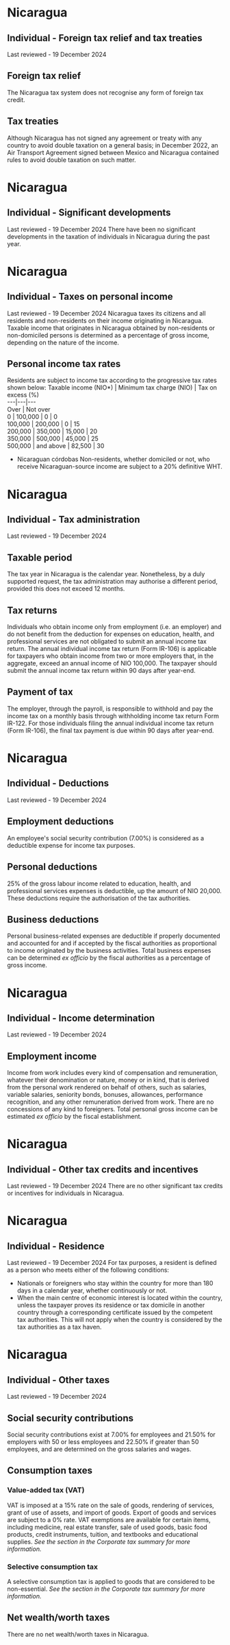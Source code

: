 # Nicaragua
## Individual - Foreign tax relief and tax treaties
Last reviewed - 19 December 2024
## Foreign tax relief
The Nicaragua tax system does not recognise any form of foreign tax credit.
## Tax treaties
Although Nicaragua has not signed any agreement or treaty with any country to avoid double taxation on a general basis; in December 2022, an Air Transport Agreement signed between Mexico and Nicaragua contained rules to avoid double taxation on such matter.


# Nicaragua
## Individual - Significant developments
Last reviewed - 19 December 2024
There have been no significant developments in the taxation of individuals in Nicaragua during the past year.


# Nicaragua
## Individual - Taxes on personal income
Last reviewed - 19 December 2024
Nicaragua taxes its citizens and all residents and non-residents on their income originating in Nicaragua. Taxable income that originates in Nicaragua obtained by non-residents or non-domiciled persons is determined as a percentage of gross income, depending on the nature of the income.
## Personal income tax rates
Residents are subject to income tax according to the progressive tax rates shown below:
Taxable income (NIO*) | Minimum tax charge (NIO) | Tax on excess (%)  
---|---|---  
Over | Not over  
0 | 100,000 | 0 | 0  
100,000 | 200,000 | 0 | 15  
200,000 | 350,000 | 15,000 | 20  
350,000 | 500,000 | 45,000 | 25  
500,000 | and above | 82,500 | 30  
* Nicaraguan córdobas
Non-residents, whether domiciled or not, who receive Nicaraguan-source income are subject to a 20% definitive WHT.


# Nicaragua
## Individual - Tax administration
Last reviewed - 19 December 2024
## Taxable period
The tax year in Nicaragua is the calendar year. Nonetheless, by a duly supported request, the tax administration may authorise a different period, provided this does not exceed 12 months.
## Tax returns
Individuals who obtain income only from employment (i.e. an employer) and do not benefit from the deduction for expenses on education, health, and professional services are not obligated to submit an annual income tax return. 
The annual individual income tax return (Form IR-106) is applicable for taxpayers who obtain income from two or more employers that, in the aggregate, exceed an annual income of NIO 100,000. The taxpayer should submit the annual income tax return within 90 days after year-end.
## Payment of tax
The employer, through the payroll, is responsible to withhold and pay the income tax on a monthly basis through withholding income tax return Form IR-122.
For those individuals filing the annual individual income tax return (Form IR-106), the final tax payment is due within 90 days after year-end.


# Nicaragua
## Individual - Deductions
Last reviewed - 19 December 2024
## Employment deductions
An employee's social security contribution (7.00%) is considered as a deductible expense for income tax purposes.
## Personal deductions
25% of the gross labour income related to education, health, and professional services expenses is deductible, up the amount of NIO 20,000. These deductions require the authorisation of the tax authorities.
## Business deductions
Personal business-related expenses are deductible if properly documented and accounted for and if accepted by the fiscal authorities as proportional to income originated by the business activities. Total business expenses can be determined _ex officio_ by the fiscal authorities as a percentage of gross income.


# Nicaragua
## Individual - Income determination
Last reviewed - 19 December 2024
## Employment income
Income from work includes every kind of compensation and remuneration, whatever their denomination or nature, money or in kind, that is derived from the personal work rendered on behalf of others, such as salaries, variable salaries, seniority bonds, bonuses, allowances, performance recognition, and any other remuneration derived from work. There are no concessions of any kind to foreigners. Total personal gross income can be estimated _ex officio_ by the fiscal establishment.


# Nicaragua
## Individual - Other tax credits and incentives
Last reviewed - 19 December 2024
There are no other significant tax credits or incentives for individuals in Nicaragua.


# Nicaragua
## Individual - Residence
Last reviewed - 19 December 2024
For tax purposes, a resident is defined as a person who meets either of the following conditions:
  * Nationals or foreigners who stay within the country for more than 180 days in a calendar year, whether continuously or not. 
  * When the main centre of economic interest is located within the country, unless the taxpayer proves its residence or tax domicile in another country through a corresponding certificate issued by the competent tax authorities. This will not apply when the country is considered by the tax authorities as a tax haven. 




# Nicaragua
## Individual - Other taxes
Last reviewed - 19 December 2024
## Social security contributions
Social security contributions exist at 7.00% for employees and 21.50% for employers with 50 or less employees and 22.50% if greater than 50 employees, and are determined on the gross salaries and wages.
## Consumption taxes
### Value-added tax (VAT)
VAT is imposed at a 15% rate on the sale of goods, rendering of services, grant of use of assets, and import of goods. Export of goods and services are subject to a 0% rate.
VAT exemptions are available for certain items, including medicine, real estate transfer, sale of used goods, basic food products, credit instruments, tuition, and textbooks and educational supplies.
_See the section in the Corporate tax summary for more information._
### Selective consumption tax
A selective consumption tax is applied to goods that are considered to be non-essential.
_See the section in the Corporate tax summary for more information._
## Net wealth/worth taxes
There are no net wealth/worth taxes in Nicaragua.



